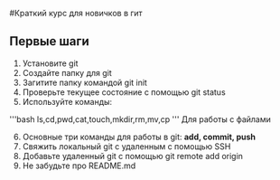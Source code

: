 #Краткий курс для новичков в гит

## Первые шаги
1. Установите git<br>
2. Создайте папку для git<br>
3. Загитите папку командой git init<br>
4. Проверьте текущее состояние с помощью git status<br>
5. Используйте команды:

'''bash
ls,cd,pwd,cat,touch,mkdir,rm,mv,cp
'''
Для работы с файлами

6. Основные три команды для работы в git: **add, commit, push**<br>
7. Свяжить локальный git с удаленным с помощью SSH<br>
8. Добавьте удаленный git с помощью git remote add origin<br>
9. Не забудьте про README.md
